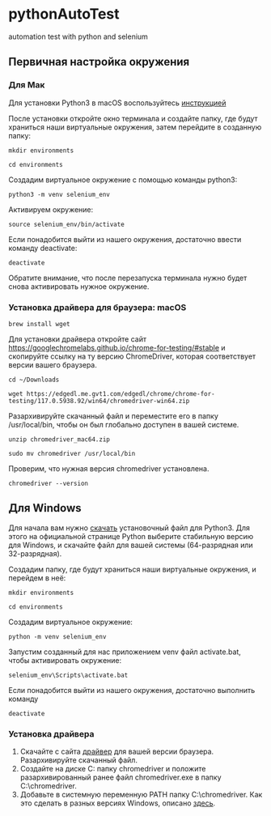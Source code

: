 # pythonAutoTest
automation test with python and selenium

## Первичная настройка окружения

### Для Мак

Для установки Python3 в macOS воспользуйтесь [инструкцией](https://wsvincent.com/install-python/#install-python-on-macos.) 

После установки откройте окно терминала и создайте папку, где будут храниться наши виртуальные окружения, затем перейдите в созданную папку:

```
mkdir environments
```

```
cd environments
```

Создадим виртуальное окружение с помощью команды python3:

```
python3 -m venv selenium_env
```

Активируем окружение:

```
source selenium_env/bin/activate
```

Если понадобится выйти из нашего окружения, достаточно ввести команду deactivate:

```
deactivate
```

Обратите внимание, что после перезапуска терминала нужно будет снова активировать нужное окружение.

### Установка драйвера для браузера: macOS

```
brew install wget
```

Для установки драйвера откройте сайт https://googlechromelabs.github.io/chrome-for-testing/#stable и скопируйте ссылку на ту версию ChromeDriver, которая соответствует версии вашего браузера.


```
cd ~/Downloads
```

```
wget https://edgedl.me.gvt1.com/edgedl/chrome/chrome-for-testing/117.0.5938.92/win64/chromedriver-win64.zip
```


Разархивируйте скачанный файл и переместите его в папку /usr/local/bin, чтобы он был глобально доступен в вашей системе.

```
unzip chromedriver_mac64.zip
```

```
sudo mv chromedriver /usr/local/bin
```

Проверим, что нужная версия chromedriver установлена.

```
chromedriver --version
```


## Для Windows

Для начала вам нужно [скачать](https://www.python.org/downloads/windows/) установочный файл для Python3. Для этого на официальной странице  Python выберите стабильную версию для Windows, и скачайте файл для вашей системы (64-разрядная или 32-разрядная).

Создадим папку, где будут храниться наши виртуальные окружения, и перейдем в неё:

```
mkdir environments
```

```
cd environments
```

Создадим виртуальное окружение:

```
python -m venv selenium_env
```

Запустим созданный для нас приложением venv файл activate.bat, чтобы активировать окружение:

```
selenium_env\Scripts\activate.bat
```

Если понадобится выйти из нашего окружения, достаточно выполнить команду 

```
deactivate
```

### Установка драйвера

1. Скачайте с сайта [драйвер](https://edgedl.me.gvt1.com/edgedl/chrome/chrome-for-testing/117.0.5938.92/win64/chromedriver-win64.zip) для вашей версии браузерa. Разархивируйте скачанный файл.
2. Создайте на диске C: папку chromedriver и положите разархивированный ранее файл chromedriver.exe в папку C:\chromedriver.
3. Добавьте в системную переменную PATH папку C:\chromedriver. Как это сделать в разных версиях Windows, описано [здесь](https://www.computerhope.com/issues/ch000549.htm). 
